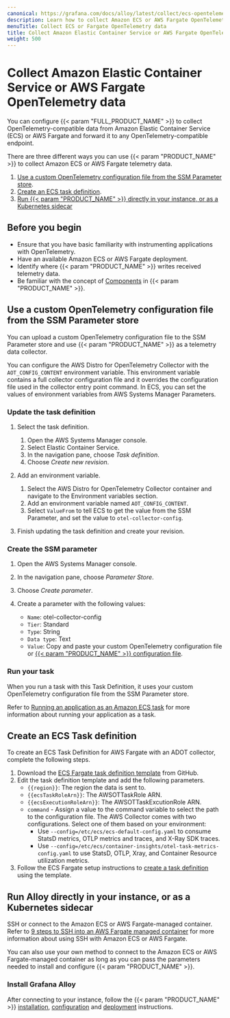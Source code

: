 ```yaml
---
canonical: https://grafana.com/docs/alloy/latest/collect/ecs-opentelemetry-data/
description: Learn how to collect Amazon ECS or AWS Fargate OpenTelemetry data and forward it to any OpenTelemetry-compatible endpoint
menuTitle: Collect ECS or Fargate OpenTelemetry data
title: Collect Amazon Elastic Container Service or AWS Fargate OpenTelemetry data
weight: 500
---
```


# Collect Amazon Elastic Container Service or AWS Fargate OpenTelemetry data

You can configure {{< param "FULL_PRODUCT_NAME" >}} to collect OpenTelemetry-compatible data from Amazon Elastic Container Service (ECS) or AWS Fargate and forward it to any OpenTelemetry-compatible endpoint.

There are three different ways you can use {{< param "PRODUCT_NAME" >}} to collect Amazon ECS or AWS Fargate telemetry data.

1. [Use a custom OpenTelemetry configuration file from the SSM Parameter store](#use-a-custom-opentelemetry-configuration-file-from-the-ssm-parameter-store).
1. [Create an ECS task definition](#create-an-ecs-task-definition).
1. [Run {{< param "PRODUCT_NAME" >}} directly in your instance, or as a Kubernetes sidecar](#run-alloy-directly-in-your-instance-or-as-a-kubernetes-sidecar)

## Before you begin

* Ensure that you have basic familiarity with instrumenting applications with OpenTelemetry.
* Have an available Amazon ECS or AWS Fargate deployment.
* Identify where {{< param "PRODUCT_NAME" >}} writes received telemetry data.
* Be familiar with the concept of [Components][] in {{< param "PRODUCT_NAME" >}}.

## Use a custom OpenTelemetry configuration file from the SSM Parameter store

You can upload a custom OpenTelemetry configuration file to the SSM Parameter store and use {{< param "PRODUCT_NAME" >}} as a telemetry data collector.

You can configure the AWS Distro for OpenTelemetry Collector with the `AOT_CONFIG_CONTENT` environment variable.
This environment variable contains a full collector configuration file and it overrides the configuration file used in the collector entry point command.
In ECS, you can set the values of environment variables from AWS Systems Manager Parameters.

### Update the task definition

1. Select the task definition.

   1. Open the AWS Systems Manager console.
   1. Select Elastic Container Service.
   1. In the navigation pane, choose *Task definition*.
   1. Choose *Create new revision*.

1. Add an environment variable.

   1. Select the AWS Distro for OpenTelemetry Collector container and navigate to the Environment variables section.
   1. Add an environment variable named `AOT_CONFIG_CONTENT`.
   1. Select `ValueFrom` to tell ECS to get the value from the SSM Parameter, and set the value to `otel-collector-config`.

1. Finish updating the task definition and create your revision.

### Create the SSM parameter

1. Open the AWS Systems Manager console.
1. In the navigation pane, choose *Parameter Store*.
1. Choose *Create parameter*.
1. Create a parameter with the following values:

   * `Name`: otel-collector-config
   * `Tier`: Standard
   * `Type`: String
   * `Data type`: Text
   * `Value`: Copy and paste your custom OpenTelemetry configuration file or [{{< param "PRODUCT_NAME" >}} configuration file][configure].

### Run your task

When you run a task with this Task Definition, it uses your custom OpenTelemetry configuration file from the SSM Parameter store.

Refer to [Running an application as an Amazon ECS task][run] for more information about running your application as a task.

## Create an ECS Task definition

To create an ECS Task Definition for AWS Fargate with an ADOT collector, complete the following steps.

1. Download the [ECS Fargate task definition template][template] from GitHub.
1. Edit the task definition template and add the following parameters.
   * `{{region}}`: The region the data is sent to.
   * `{{ecsTaskRoleArn}}`: The AWSOTTaskRole ARN.
   * `{{ecsExecutionRoleArn}}`: The AWSOTTaskExcutionRole ARN.
   * `command` - Assign a value to the command variable to select the path to the configuration file.
     The AWS Collector comes with two configurations. Select one of them based on your environment:
     * Use `--config=/etc/ecs/ecs-default-config.yaml` to consume StatsD metrics, OTLP metrics and traces, and X-Ray SDK traces.
     * Use `--config=/etc/ecs/container-insights/otel-task-metrics-config.yaml` to use StatsD, OTLP, Xray, and Container Resource utilization metrics.
1. Follow the ECS Fargate setup instructions to [create a task definition][task] using the template.

## Run Alloy directly in your instance, or as a Kubernetes sidecar

SSH or connect to the Amazon ECS or AWS Fargate-managed container. Refer to [9 steps to SSH into an AWS Fargate managed container][steps] for more information about using SSH with Amazon ECS or AWS Fargate.

You can also use your own method to connect to the Amazon ECS or AWS Fargate-managed container as long as you can pass the parameters needed to install and configure {{< param "PRODUCT_NAME" >}}.

### Install Grafana Alloy

After connecting to your instance, follow the {{< param "PRODUCT_NAME" >}} [installation][install], [configuration][configure] and [deployment][deploy] instructions.

[Components]: https://grafana.com/docs/alloy/<ALLOY_VERSION>/get-started/components
[template]: https://github.com/aws-observability/aws-otel-collector/blob/master/examples/ecs/aws-cloudwatch/ecs-fargate-sidecar.json
[configure]: https://grafana.com/docs/alloy/<ALLOY_VERSION>/configure/
[steps]: https://medium.com/ci-t/9-steps-to-ssh-into-an-aws-fargate-managed-container-46c1d5f834e2
[install]: https://grafana.com/docs/alloy/<ALLOY_VERSION>/set-up/install/linux/
[deploy]: https://grafana.com/docs/alloy/<ALLOY_VERSION>/set-up/deploy/
[task]: https://docs.aws.amazon.com/AmazonECS/latest/developerguide/task_definitions.html
[run]: https://docs.aws.amazon.com/AmazonECS/latest/developerguide/standalone-task-create.html
